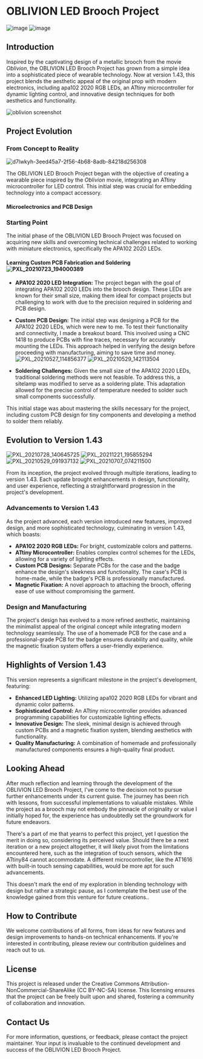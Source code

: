 # OBLIVION LED Brooch Project

![image](https://github.com/adelkheniche/OBLIVION/assets/12121516/93b670d4-83b9-4899-9fad-57cd2a55a267) ![image](https://github.com/adelkheniche/OBLIVION/assets/12121516/3255ad92-f8b7-4b0d-b46f-817ea23c9f76)



## Introduction

Inspired by the captivating design of a metallic brooch from the movie *Oblivion*, the OBLIVION LED Brooch Project has grown from a simple idea into a sophisticated piece of wearable technology. Now at version 1.43, this project blends the aesthetic appeal of the original prop with modern electronics, including apa102 2020 RGB LEDs, an ATtiny microcontroller for dynamic lighting control, and innovative design techniques for both aesthetics and functionality.

![oblivion screenshot](https://user-images.githubusercontent.com/12121516/116205723-51602b00-a73e-11eb-84bd-beb9082ee84f.png)

## Project Evolution

### From Concept to Reality
![d7lwkyh-3eed45a7-2f56-4b68-8adb-84218d256308](https://user-images.githubusercontent.com/12121516/116202839-51aaf700-a73b-11eb-8936-087ac67236fd.png)

The OBLIVION LED Brooch Project began with the objective of creating a wearable piece inspired by the *Oblivion* movie, integrating an ATtiny microcontroller for LED control. This initial step was crucial for embedding technology into a compact accessory.

#### Microelectronics and PCB Design

### Starting Point

The initial phase of the OBLIVION LED Brooch Project was focused on acquiring new skills and overcoming technical challenges related to working with miniature electronics, specifically the APA102 2020 LEDs.

#### Learning Custom PCB Fabrication and Soldering![PXL_20210723_194000389](https://github.com/adelkheniche/OBLIVION/assets/12121516/87372f12-c1b3-4a50-87aa-5af7491aa6e1)


- **APA102 2020 LED Integration:** The project began with the goal of integrating APA102 2020 LEDs into the brooch design. These LEDs are known for their small size, making them ideal for compact projects but challenging to work with due to the precision required in soldering and PCB design.

- **Custom PCB Design:** The initial step was designing a PCB for the APA102 2020 LEDs, which were new to me. To test their functionality and connectivity, I made a breakout board. This involved using a CNC 1418 to produce PCBs with fine traces, necessary for accurately mounting the LEDs. This approach helped in verifying the design before proceeding with manufacturing, aiming to save time and money.
![PXL_20210527_114856377](https://github.com/adelkheniche/OBLIVION/assets/12121516/4a261bf6-5c68-4cda-8e28-a24efd33e374)
![PXL_20210529_142113504](https://github.com/adelkheniche/OBLIVION/assets/12121516/230e45a6-bac7-4fa8-a90e-8c592fcd1d21)

- **Soldering Challenges:** Given the small size of the APA102 2020 LEDs, traditional soldering methods were not feasible. To address this, a sitelamp was modified to serve as a soldering plate. This adaptation allowed for the precise control of temperature needed to solder such small components successfully.

This initial stage was about mastering the skills necessary for the project, including custom PCB design for tiny components and developing a method to solder them reliably.

## Evolution to Version 1.43
![PXL_20210728_140645725](https://github.com/adelkheniche/OBLIVION/assets/12121516/8d5d6564-8fbb-4f0a-bb2e-e9cbfc7b1576)
![PXL_20211221_195855294](https://github.com/adelkheniche/OBLIVION/assets/12121516/df731b15-952c-4e7b-94ff-5604296b7137)
![PXL_20210529_091937132](https://github.com/adelkheniche/OBLIVION/assets/12121516/f1cbf430-8c70-46c6-a166-009e5bb7d448)
![PXL_20210707_074211500](https://github.com/adelkheniche/OBLIVION/assets/12121516/915647ca-eb59-42ec-a8cf-901b599166bc)

From its inception, the project evolved through multiple iterations, leading to version 1.43. Each update brought enhancements in design, functionality, and user experience, reflecting a straightforward progression in the project's development.

### Advancements to Version 1.43

As the project advanced, each version introduced new features, improved design, and more sophisticated technology, culminating in version 1.43, which boasts:

- **APA102 2020 RGB LEDs:** For bright, customizable colors and patterns.
- **ATtiny Microcontroller:** Enables complex control schemes for the LEDs, allowing for a variety of lighting effects.
- **Custom PCB Designs:** Separate PCBs for the case and the badge enhance the design's sleekness and functionality. The case's PCB is home-made, while the badge's PCB is professionally manufactured.
- **Magnetic Fixation:** A novel approach to attaching the brooch, offering ease of use without compromising the garment.

### Design and Manufacturing

The project's design has evolved to a more refined aesthetic, maintaining the minimalist appeal of the original concept while integrating modern technology seamlessly. The use of a homemade PCB for the case and a professional-grade PCB for the badge ensures durability and quality, while the magnetic fixation system offers a user-friendly experience.

## Highlights of Version 1.43

This version represents a significant milestone in the project's development, featuring:

- **Enhanced LED Lighting:** Utilizing apa102 2020 RGB LEDs for vibrant and dynamic color patterns.
- **Sophisticated Control:** An ATtiny microcontroller provides advanced programming capabilities for customizable lighting effects.
- **Innovative Design:** The sleek, minimal design is achieved through custom PCBs and a magnetic fixation system, blending aesthetics with functionality.
- **Quality Manufacturing:** A combination of homemade and professionally manufactured components ensures a high-quality final product.

## Looking Ahead

  After much reflection and learning through the development of the OBLIVION LED Brooch Project, I've come to the decision not to pursue further enhancements under its current guise. The journey has been rich with lessons, from successful implementations to valuable mistakes. While the project as a brooch may not embody the pinnacle of originality or value I initially hoped for, the experience has undoubtedly set the groundwork for future endeavors.

There's a part of me that yearns to perfect this project, yet I question the merit in doing so, considering its perceived value. Should there be a next iteration or a new project altogether, it will likely pivot from the limitations encountered here, such as the integration of touch sensors, which the ATtiny84 cannot accommodate. A different microcontroller, like the AT1616 with built-in touch sensing capabilities, would be more apt for such advancements.

This doesn't mark the end of my exploration in blending technology with design but rather a strategic pause, as I contemplate the best use of the knowledge gained from this venture for future creations..

## How to Contribute

We welcome contributions of all forms, from ideas for new features and design improvements to hands-on technical enhancements. If you're interested in contributing, please review our contribution guidelines and reach out to us.

## License

This project is released under the Creative Commons Attribution-NonCommercial-ShareAlike (CC BY-NC-SA) license. This licensing ensures that the project can be freely built upon and shared, fostering a community of collaboration and innovation.

## Contact Us

For more information, questions, or feedback, please contact the project maintainer. Your input is invaluable to the continued development and success of the OBLIVION LED Brooch Project.
